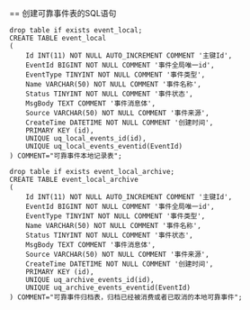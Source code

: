 == 创建可靠事件表的SQL语句

	drop table if exists event_local;
	CREATE TABLE event_local
	(
		Id INT(11) NOT NULL AUTO_INCREMENT COMMENT '主键Id',
		EventId BIGINT NOT NULL COMMENT '事件全局唯一id',
		EventType TINYINT NOT NULL COMMENT '事件类型',
		Name VARCHAR(50) NOT NULL COMMENT '事件名称',
		Status TINYINT NOT NULL COMMENT '事件状态',
		MsgBody TEXT COMMENT '事件消息体',
		Source VARCHAR(50) NOT NULL COMMENT '事件来源',
		CreateTime DATETIME NOT NULL COMMENT '创建时间',
		PRIMARY KEY (id),
		UNIQUE uq_local_events_id(id),
		UNIQUE uq_local_events_eventid(EventId)
	) COMMENT="可靠事件本地记录表";
	
	drop table if exists event_local_archive;
	CREATE TABLE event_local_archive
	(
		Id INT(11) NOT NULL AUTO_INCREMENT COMMENT '主键Id',
		EventId BIGINT NOT NULL COMMENT '事件全局唯一id',
		EventType TINYINT NOT NULL COMMENT '事件类型',
		Name VARCHAR(50) NOT NULL COMMENT '事件名称',
		Status TINYINT NOT NULL COMMENT '事件状态',
		MsgBody TEXT COMMENT '事件消息体',
		Source VARCHAR(50) NOT NULL COMMENT '事件来源',
		CreateTime DATETIME NOT NULL COMMENT '创建时间',
		PRIMARY KEY (id),
		UNIQUE uq_archive_events_id(id),
		UNIQUE uq_archive_events_eventid(EventId)
	) COMMENT="可靠事件归档表，归档已经被消费或者已取消的本地可靠事件";


